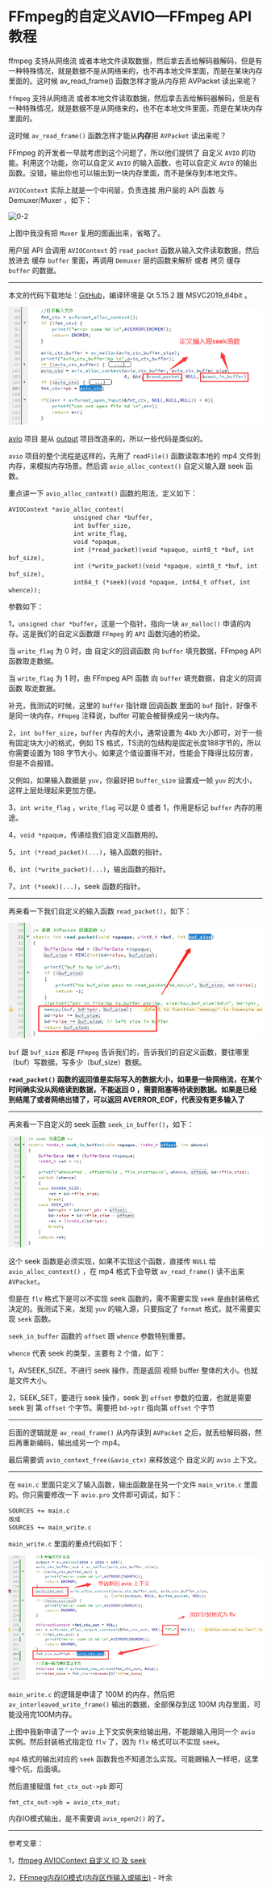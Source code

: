 # FFmpeg的自定义AVIO—FFmpeg API教程

<div id="meta-description---">ffmpeg 支持从网络流 或者本地文件读取数据，然后拿去丢给解码器解码，但是有一种特殊情况，就是数据不是从网络来的，也不再本地文件里面，而是在某块内存里面的。这时候 av_read_frame() 函数怎样才能从内存把 AVPacket 读出来呢？</div>

`ffmpeg` 支持从网络流 或者本地文件读取数据，然后拿去丢给解码器解码，但是有一种特殊情况，就是数据不是从网络来的，也不在本地文件里面，而是在某块内存里面的。

这时候 `av_read_frame()` 函数怎样才能从**内存**把 `AVPacket` 读出来呢？

FFmpeg 的开发者一早就考虑到这个问题了，所以他们提供了 自定义 `AVIO` 的功能。利用这个功能，你可以自定义 `AVIO` 的输入函数，也可以自定义 `AVIO` 的输出函数。没错，输出你也可以输出到一块内存里面，而不是保存到本地文件。

`AVIOContext` 实际上就是一个中间层，负责连接 用户层的 API 函数 与 Demuxer/Muxer ，如下：

![0-2](..\demuxer\io_open\0-2.jpg)

上图中我没有把 `Muxer` 复用的图画出来，省略了。

用户层 API 会调用 `AVIOContext` 的 `read_packet` 函数从输入文件读取数据，然后放进去 缓存 `buffer` 里面，再调用 `Demuxer` 层的函数来解析 或者 拷贝 缓存 `buffer` 的数据。 

------

本文的代码下载地址：[GitHub](https://github.com/lokenetwork/FFmpeg-Principle/tree/main/avio)，编译环境是 Qt 5.15.2 跟 MSVC2019_64bit 。

![1-1](avio\1-1.png)

[avio](https://github.com/lokenetwork/FFmpeg-Principle/tree/main/avio) 项目 是从 [output](https://github.com/lokenetwork/FFmpeg-Principle/tree/main/output) 项目改造来的，所以一些代码是类似的。

`avio` 项目的整个流程是这样的，先用了 `readFile()` 函数读取本地的 mp4 文件到内存，来模拟内存场景。然后调 `avio_alloc_context()` 自定义输入跟 seek 函数。

重点讲一下 `avio_alloc_context()` 函数的用法，定义如下：

```
AVIOContext *avio_alloc_context(
                  unsigned char *buffer,
                  int buffer_size,
                  int write_flag,
                  void *opaque,
                  int (*read_packet)(void *opaque, uint8_t *buf, int buf_size),
                  int (*write_packet)(void *opaque, uint8_t *buf, int buf_size),
                  int64_t (*seek)(void *opaque, int64_t offset, int whence));
```

参数如下：

1，`unsigned char *buffer`，这是一个指针，指向一块 `av_malloc()` 申请的内存。这是我们的自定义函数跟 `FFmpeg` 的 `API` 函数沟通的桥梁。

当 `write_flag` 为 0 时，由 自定义的回调函数 向 `buffer` 填充数据，FFmpeg API 函数取走数据。

当 `write_flag` 为 1 时，由 FFmpeg API 函数 向 `buffer` 填充数据，自定义的回调函数 取走数据。

补充，我测试的时候，这里的 `buffer` 指针跟 回调函数 里面的 `buf` 指针，好像不是同一块内存，`FFmpeg` 注释说，buffer 可能会被替换成另一块内存。

2，`int buffer_size`，`buffer` 内存的大小，通常设置为 4kb 大小即可，对于一些有固定块大小的格式，例如 TS 格式，TS流的包结构是固定长度188字节的，所以你需要设置为 188 字节大小。如果这个值设置得不对，性能会下降得比较厉害，但是不会报错。

又例如，如果输入数据是 `yuv`，你最好把 `buffer_size` 设置成一帧 `yuv` 的大小，这样上层处理起来更加方便。

3，`int write_flag` ，`write_flag` 可以是 0 或者 1，作用是标记 `buffer` 内存的用途。

4，`void *opaque`，传递给我们自定义函数用的。

5，`int (*read_packet)(...)`，输入函数的指针。

6，`int (*write_packet)(...)`，输出函数的指针。

7，`int (*seek)(...)`，seek 函数的指针。

------

再来看一下我们自定义的输入函数 `read_packet()`，如下：

![1-2](avio\1-2.png)

`buf` 跟 `buf_size` 都是 `FFmpeg` 告诉我们的，告诉我们的自定义函数，要往哪里（buf）写数据，写多少（buf_size）数据。

**`read_packet()` 函数的返回值是实际写入的数据大小，如果是一些网络流，在某个时间确实没从网络读到数据，不能返回 0 ，需要阻塞等待读到数据。如果是已经到结尾了或者网络出错了，可以返回 AVERROR_EOF，代表没有更多输入了**

------

再来看一下自定义的 seek 函数 `seek_in_buffer()`，如下：

![1-3](avio\1-3.png)

这个 seek 函数是必须实现，如果不实现这个函数，直接传 `NULL` 给 `avio_alloc_context()` ，在 mp4 格式下会导致 `av_read_frame()` 读不出来 `AVPacket`。

但是在 `flv` 格式下是可以不实现 seek 函数的，需不需要实现 `seek` 是由封装格式决定的。我测试下来，发现 `yuv` 的输入源，只要指定了 `format` 格式，就不需要实现 `seek` 函数。

`seek_in_buffer` 函数的 `offset` 跟 `whence` 参数特别重要。

`whence` 代表 seek 的类型，主要有 2 个值，如下：

1，AVSEEK_SIZE，不进行 seek 操作，而是返回 视频 buffer 整体的大小。也就是文件大小。

2，SEEK_SET，要进行 seek 操作，seek 到  `offset` 参数的位置，也就是需要 seek 到 第 `offset` 个字节。需要把 `bd->ptr` 指向第 `offset` 个字节

------

后面的逻辑就是 `av_read_frame()` 从内存读到 `AVPacket` 之后，就丢给解码器，然后再重新编码，输出成另一个 mp4。

最后需要调 `avio_context_free(&avio_ctx)` 来释放这个 自定义的 `avio` 上下文。

------

在 `main.c` 里面只定义了输入函数，输出函数是在另一个文件 `main_write.c` 里面的。你只需要修改一下 `avio.pro` 文件即可调试，如下：

```
SOURCES += main.c 
改成
SOURCES += main_write.c 
```

`main_write.c` 里面的重点代码如下：

![1-4](avio\1-4.png)

`main_write.c` 的逻辑是申请了 100M 的内存，然后把 `av_interleaved_write_frame()` 输出的数据，全部保存到这 100M 内存里面，可能没用完100M内存。

上图中我新申请了一个 `avio` 上下文实例来给输出用，不能跟输入用同一个 `avio` 实例。然后封装格式指定位 `flv` 了，因为 `flv` 格式可以不实现 `seek`。

`mp4` 格式的输出对应的 `seek` 函数我也不知道怎么实现。可能跟输入一样吧，这里埋个坑，后面填。

然后直接赋值 `fmt_ctx_out->pb` 即可

```
fmt_ctx_out->pb = avio_ctx_out;
```

内存IO模式输出，是不需要调 `avio_open2()` 的了。

------

参考文章：

1，[ffmpeg AVIOContext 自定义 IO 及 seek](https://segmentfault.com/a/1190000021378256)

2，[FFmpeg内存IO模式(内存区作输入或输出)](https://www.cnblogs.com/leisure_chn/p/10318145.html) - 叶余
